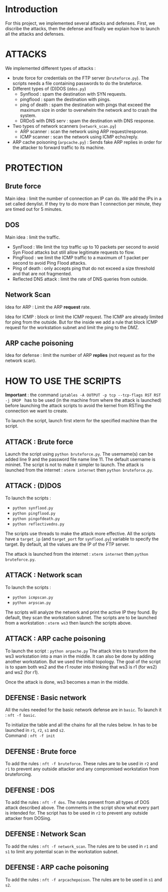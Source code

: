 # Introduction
For this project, we implemented several attacks and defenses. First, we discribe the attacks, then the defense and finally we explain how to launch all the attacks and defenses. 

# ATTACKS
We implemented different types of attacks : 
- brute force for credentials on the FTP server (`bruteforce.py`). The scripts needs a file containing passwords to do the bruteforce.
- Different types of (D)DOS (`ddos.py`)
    - Synflood : spam the destination with SYN requests.
    - pingflood : spam the destination with pings.
    - ping of death : spam the destination with pings that exceed the maximum size in order to overwhelm the network and to crash the system.
    - DRDoS with DNS serv : spam the destination with DNS response.
- Two types of network scanners (`network_scan.py`)
    - ARP scanner : scan the network using ARP request/response.
    - ICMP scanner : scan the network using ICMP echo/reply.
- ARP cache poisoning (`arpcache.py`) : Sends fake ARP replies in order for the attacker to forward traffic to its machine.


# PROTECTION

## Brute force
Main idea : limit the number of connection an IP can do.
We add the IPs in a set called denylist. If they try to do more than 1 connection
per minute, they are timed out for 5 minutes.     


## DOS 
Main idea : limit the traffic. 
- SynFlood : We limit the tcp traffic up to 10 packets per second to avoid Syn Flood attacks but still allow legitimate requests to flow. 
- PingFlood :  we limit the ICMP traffic to a maximum of 1 packet per second to avoid Ping Flood attacks.
- Ping of death : only accepts ping that do not exceed a size threshold and that are not fragmented.
- Reflected DNS attack : limit the rate of DNS queries from outside.  



## Network Scan 
Idea for ARP : Limit the ARP **request** rate.

Idea for ICMP : block or limit the ICMP request.
The ICMP are already limited for ping from the outside. But for the inside we add
a rule that block ICMP request for the workstation subnet and limit the ping to the 
DMZ.



## ARP cache poisoning 
Idea for defense : limit the number of ARP **replies** (not request as for the network scan).

# HOW TO USE THE SCRIPTS

**Important** : the command `iptables -A OUTPUT -p tcp --tcp-flags RST RST -j DROP ` has to be used (in the machine from where the attack is launched) before launching the attack scripts to avoid the kernel from RSTing the connection we want to create.

To launch the script, launch first xterm for the specified machine than the script.

## ATTACK : Brute force
Launch the script using `python bruteforce.py`. The username(s) can be added line 9 and the password file name line 11. The default username is mininet. The script is not to make it simpler to launch. 
The attack is launched from the internet :
`xterm internet` then `python bruteforce.py`. 


## ATTACK : (D)DOS
To launch the scripts : 
- `python synflood.py`
- `python pingflood.py`
- `python pingofdeath.py`
- `python reflectivedns.py`

The scripts use threads to make the attack more effective.
All the scripts have a `target_ip` (and `target_port` for `synflood.py`) variable to specify the target. By default, all the values are the IP of the FTP server.

The attack is launched from the internet :
`xterm internet` then `python bruteforce.py`. 


## ATTACK : Network scan
To launch the scripts : 
- `python icmpscan.py`
- `python arpscan.py`

The scripts will analyze the network and print the active IP they found. By default, they scan the workstation subnet. 
The scripts are to be launched from a workstation : `xterm ws3` then launch the scripts above. 

## ATTACK : ARP cache poisoning
To launch the script : `python arpache.py`
The attack tries to transform the ws3 workstation into a man in the middle. It can also be done by adding another workstation. But we used the initial topology. The goal of the script is to spam both ws2 and the r1 router into thinking that ws3 is r1 (for ws2) and ws2 (for r1). 

Once the attack is done, ws3 becomes a man in the middle.


## DEFENSE : Basic network 
All the rules needed for the basic network defense are in `basic`. To launch it : `nft -f basic`.

To initialize the table and all the chains for all the rules below. In has to be launched in `r1`, `r2`, `s1` and `s2`.  
Command :  `nft -f init`

## DEFENSE : Brute force
To add the rules :  `nft -f bruteforce`. 
These rules are to be used in `r2` and `r1` to prevent any outside attacker and any compromised workstation from bruteforcing.

## DEFENSE : DOS
To add the rules : `nft -f dos`. The rules prevent from all types of DOS attack described above. The comments in the script show what every part is intended for. The script has to be used in `r2` to prevent any outside attacker from DOSing.

## DEFENSE : Network Scan

To add the rules : `nft -f network_scan`.
The rules are to be used in `r1` and `s1` to limit any potential scan in the workstation subnet.

## DEFENSE : ARP cache poisoning
To add the rules : `nft -f arpcachepoison`. The rules are to be used in `s1` and `s2`.

